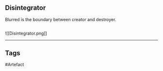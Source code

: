 ## Disintegrator
Blurred is the boundary
between creator and destroyer.
## 
![[Disintegrator.png]]

---
## Tags
#Artefact